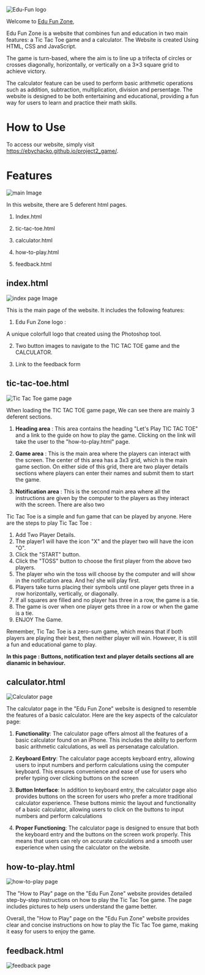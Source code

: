 ![Edu-Fun logo](assets/images/readme-images/edu-fun-logo.webp)

Welcome to [Edu Fun Zone](https://ebychacko.github.io/project2_game/),

Edu Fun Zone is a website that combines fun and education in two main features: a Tic Tac Toe game and a calculator. The Website is created Using HTML, CSS and JavaScript.

The game is turn-based, where the aim is to line up a trifecta of circles or crosses diagonally, horizontally, or vertically on a 3×3 square grid to achieve victory. 

 The calculator feature can be used to perform basic arithmetic operations such as addition, subtraction, multiplication, division and persentage. The website is designed to be both entertaining and educational, providing a fun way for users to learn and practice their math skills.

 # How to Use

To access our website, simply visit https://ebychacko.github.io/project2_game/. 


# Features
<img src="assets/images/readme-images/main-image.png" alt="main Image">

In this website, there are 5 deferent html pages.

1. Index.html

2. tic-tac-toe.html

3. calculator.html

4. how-to-play.html

5. feedback.html

## index.html

<img src="assets/images/readme-images/index-page.png" alt="index page Image">

This is the main page of the website. It includes the following features:

1. Edu Fun Zone logo : 

A unique colorfull logo that created using the Photoshop tool.

2. Two button images to navigate to the TIC TAC TOE game and the CALCULATOR.

3. Link to the feedback form

## tic-tac-toe.html

<img src="assets/images/readme-images/tic-tac-toe-main-image.png" alt="Tic Tac Toe game page">

When loading the TIC TAC TOE game page, We can see there are mainly 3 deferent sections. 

1. __Heading area__ : This area contains the heading "Let's Play TIC TAC TOE" and a link to the guide on how to play the game. Clicking on the link will take the user to the "how-to-play.html" page.

2. __Game area__ : This is the main area where the players can interact with the screen. The center of this area has a 3x3 grid, which is the main game section. On either side of this grid, there are two player details sections where players can enter their names and submit them to start the game.

3. __Notification area__ : This is the second main area where all the instructions are given by the computer to the players as they interact with the screen. There are also two

Tic Tac Toe is a simple and fun game that can be played by anyone. Here are the steps to play Tic Tac Toe :

1. Add Two Player Details.
2. The player1 will have the icon "X" and the player two will have the icon "O".
3. Click the "START" button.
4. Click the "TOSS" button to choose the first player from the above two players.
5. The player who win the toss will choose by the computer and will show in the notification area. And he/ she will play first.
6. Players take turns placing their symbols until one player gets three in a row horizontally, vertically, or diagonally.
7. If all squares are filled and no player has three in a row, the game is a tie.
8. The game is over when one player gets three in a row or when the game is a tie.
9. ENJOY The Game.

Remember, Tic Tac Toe is a zero-sum game, which means that if both players are playing their best, then neither player will win. However, it is still a fun and educational game to play.

__In this page :  Buttons, notification text and player details sections all are dianamic in behaviour.__

## calculator.html
<img src="assets/images/readme-images/calculator-page.png" alt="Calculator page">

The calculator page in the "Edu Fun Zone" website is designed to resemble the features of a basic calculator. Here are the key aspects of the calculator page:

1. __Functionality__: The calculator page offers almost all the features of a basic calculator found on an iPhone. This includes the ability to perform basic arithmetic calculations, as well as persenatage calculation.

2. __Keyboard Entry__: The calculator page accepts keyboard entry, allowing users to input numbers and perform calculations using the computer keyboard. This ensures convenience and ease of use for users who prefer typing over clicking buttons on the screen

3. __Button Interface__: In addition to keyboard entry, the calculator page also provides buttons on the screen for users who prefer a more traditional calculator experience. These buttons mimic the layout and functionality of a basic calculator, allowing users to click on the buttons to input numbers and perform calculations

4. __Proper Functioning__: The calculator page is designed to ensure that both the keyboard entry and the buttons on the screen work properly. This means that users can rely on accurate calculations and a smooth user experience when using the calculator on the website.

## how-to-play.html

<img src="assets/images/readme-images/how-to-play-page.png" alt="how-to-play page">

The "How to Play" page on the "Edu Fun Zone" website provides detailed step-by-step instructions on how to play the Tic Tac Toe game. The page includes pictures to help users understand the game better.

Overall, the "How to Play" page on the "Edu Fun Zone" website provides clear and concise instructions on how to play the Tic Tac Toe game, making it easy for users to enjoy the game.

## feedback.html

<img src="assets/images/readme-images/feedback-page.png" alt="feedback page">